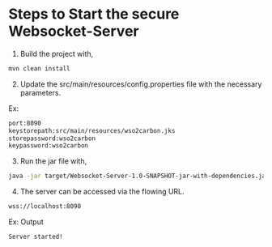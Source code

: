 # Steps to Start the secure Websocket-Server
1. Build the project with, 
```sh
mvn clean install
```
2. Update the src/main/resources/config.properties file with the necessary parameters.

Ex:
```sh
port:8090
keystorepath:src/main/resources/wso2carbon.jks
storepassword:wso2carbon
keypassword:wso2carbon
```
3. Run the jar file with, 
```sh
java -jar target/Websocket-Server-1.0-SNAPSHOT-jar-with-dependencies.jar src/main/resources/config.properties
```
4. The server can be accessed via the flowing URL.
```sh
wss://localhost:8090
```
Ex: Output
```sh
Server started!
```

